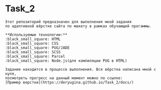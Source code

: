 # Task_2  
    Этот репозиторий предназначен для выполнения мной задания 
    по адаптивной вёрстке сайта по макету в рамках обучающей прогаммы.  
  
    **Используемые технологии:**    
    :black_small_square: HTML     
    :black_small_square: CSS    
    :black_small_square: PUG/JADE    
    :black_small_square: SCSS    
    :black_small_square: Parcel    
    :black_small_square: Node.js(для компиляции PUG в HTML)      
  
    Задание находится в процессе выполнения. Вся вёрстка написана мной с нуля, 
    посмотреть прогресс на данный момент можно по ссылке:
    [Пример верстки](https://deryugina.github.io/Task_2/docs/)
